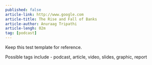 ```yaml
---
published: false
article-link: http://www.google.com
article-title: The Rise and Fall of Banks
article-author: Anuraag Tripathi
article-lengh: 02m
tag: [podcast]
---
```


Keep this test template for reference.

Possible tags include - podcast, article, video, slides, graphic, report
